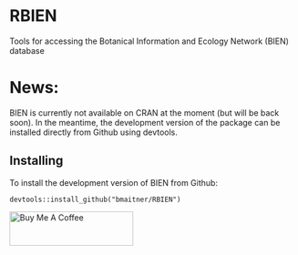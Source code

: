 # RBIEN
Tools for accessing the Botanical Information and Ecology Network (BIEN) database

# News:
BIEN is currently not available on CRAN at the moment (but will be back soon).  In the meantime, the development version of the package can be installed directly from Github using devtools.

## Installing
To install the development version of BIEN from Github:

```{r}
devtools::install_github("bmaitner/RBIEN")

```

<a href="https://www.buymeacoffee.com/maitner" target="_blank"><img src="https://cdn.buymeacoffee.com/buttons/v2/default-blue.png" alt="Buy Me A Coffee" style="height: 60px !important;width: 217px !important;" ></a>
